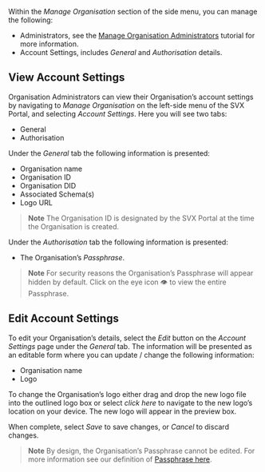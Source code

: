 Within the _Manage Organisation_ section of the side menu, you can manage the following:
- Administrators, see the [Manage Organisation Administrators](/guides/api-guides/manage-organisation-administrators) tutorial for more information.
- Account Settings, includes _General_ and _Authorisation_ details.

## View Account Settings

Organisation Administrators can view their Organisation’s account settings by navigating to _Manage Organisation_ on the left-side menu of the SVX Portal, and selecting _Account Settings_.
Here you will see two tabs:
- General
- Authorisation

Under the _General_ tab the following information is presented:
- Organisation name
- Organisation ID
- Organisation DID
- Associated Schema(s)
- Logo URL

> **Note**
> The Organisation ID is designated by the SVX Portal at the time the Organisation is created.

Under the _Authorisation_ tab the following information is presented:
- The Organisation’s _Passphrase_.

> **Note**
> For security reasons the Organisation’s Passphrase will appear hidden by default. Click on the eye icon 👁 to view the entire Passphrase.

## Edit Account Settings

To edit your Organisation’s details, select the _Edit_ button on the _Account Settings_ page under the _General_ tab. The information will be presented as an editable form where you can update / change the following information:
- Organisation name
- Logo

To change the Organisation’s logo either drag and drop the new logo file into the outlined logo box or select _click here_ to navigate to the new logo’s location on your device. The new logo will appear in the preview box.

When complete, select _Save_ to save changes, or _Cancel_ to discard changes.

> **Note**
> By design, the Organisation’s Passphrase cannot be edited. For more information see our definition of [Passphrase here](/concepts/terminology.md#passphrase).
